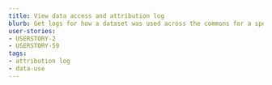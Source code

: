 ```yaml
---
title: View data access and attribution log
blurb: Get logs for how a dataset was used across the commons for a specific time period
user-stories:
- USERSTORY-2
- USERSTORY-59
tags:
- attribution log
- data-use
---
```

